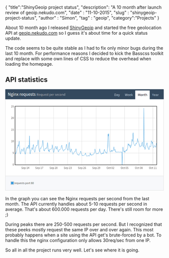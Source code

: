 {
    "title":"ShinyGeoip project status",
    "description": "A 10 month after launch review of geoip.nekudo.com",
    "date" : "11-10-2015",
    "slug" : "shinygeoip-project-status",
    "author" : "Simon",
    "tag" : "geoip",
    "category":"Projects"
}

About 10 month ago I released [ShinyGeoip](https://github.com/nekudo/shiny_geoip) and started the free geolocation API
at [geoip.nekudo.com](http://geoip.nekudo.com) so I guess it's about time for a quick status update.

The code seems to be quite stable as I had to fix only minor bugs during the last 10 month. For performance reasons I
decided to kick the Basscss toolkit and replace with some own lines of CSS to reduce the overhead when loading the
homepage.

## API statistics

<img src="/images/blog/geoip-stats-2015-10.png" alt="geoip.nekudo.com API stats" title="geip.nekudo.com API stats" class="centered" />

In the graph you can see the Nginx requests per second from the last month. The API currently handles about
5-10 requests per second in average. That's about 600.000 requests per day. There's still room for more ;)

During peaks there are 250-500 requests per second. But I recognized that these peeks mostly request the same IP
over and over again. This most probably happens when a site using the API get's brute-forced by a bot. To handle this
the nginx configuration only allows 30req/sec from one IP.

So all in all the project runs very well. Let's see where it is going.
